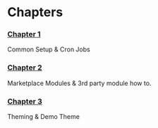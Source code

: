 # Chapters

### [Chapter 1](/chapters/chapter%201/README.md)
Common Setup & Cron Jobs

### [Chapter 2](/chapters/chapter%202/README.md)
Marketplace Modules & 3rd party module how to.

### [Chapter 3](/chapters/chapter%203/README.md)
Theming & Demo Theme
